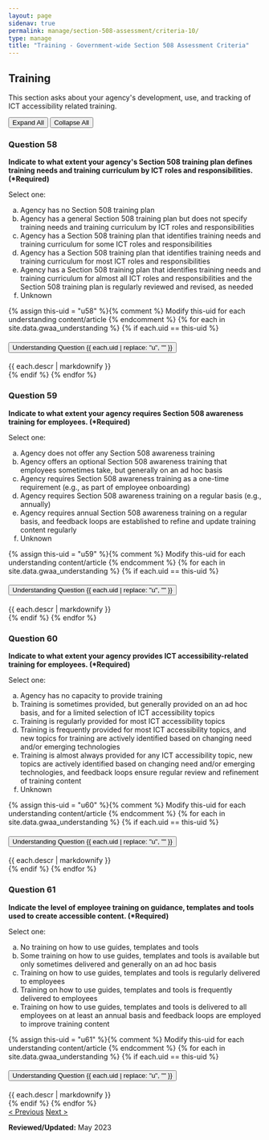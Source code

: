 ```yaml
---
layout: page
sidenav: true
permalink: manage/section-508-assessment/criteria-10/
type: manage
title: "Training - Government-wide Section 508 Assessment Criteria"
---
```


<H2 id="training">Training</H2>
<p>This section asks about your agency's development, use, and tracking of ICT accessibility related training. </p>

<!-- Expand/Collapse All "Understanding" Content -->
<div class="margin-y-3 margin-x-1">
    <button id="expand-all" class="usa-button">Expand All</button>
    <button id="collapse-all" class="usa-button">Collapse All</button>
</div>

<div class="usa-card-group">
<!-- begin insert criteria -->

<!-- Q:058-->
<div id="q58" class="usa-card tablet:grid-col-12">
    <div class="usa-card__container border-top">
        <div class="usa-card__header">
            <h3 class="usa-card__heading"> Question 58 </h3>
        </div>
        <div class="usa-card__body">
            <p><strong> Indicate to what extent your agency's Section 508 training plan defines training needs and
                    training curriculum by ICT roles and responsibilities. (*Required) </strong></p>
            <p> Select one: </p>
            <p>
            <ol type="a">
                <li>Agency has no Section 508 training plan</li>
                <li>Agency has a general Section 508 training plan but does not specify training needs and training
                    curriculum by ICT roles and responsibilities</li>
                <li>Agency has a Section 508 training plan that identifies training needs and training curriculum for
                    some ICT roles and responsibilities</li>
                <li>Agency has a Section 508 training plan that identifies training needs and training curriculum for
                    most ICT roles and responsibilities</li>
                <li>Agency has a Section 508 training plan that identifies training needs and training curriculum for
                    almost all ICT roles and responsibilities and the Section 508 training plan is regularly reviewed
                    and revised, as needed</li>
                <li>Unknown</li>
            </ol>
            </p>
        </div>
        {% assign this-uid = "u58" %}{% comment %} Modify this-uid for each understanding content/article {% endcomment %}
        {% for each in site.data.gwaa_understanding %}
            {% if each.uid == this-uid %}
            <!-- Understanding -->
            <div class="border-top-05 border-primary margin-top-1">
                <div class="usa-accordion">
                    <h4 class="usa-accordion__heading">
                        <button
                        type="button"
                        class="usa-accordion__button understand_button padding-left-3 radius-bottom-lg"
                        aria-expanded="false"
                        aria-controls="{{ each.uid }}"
                        >
                        Understanding Question {{ each.uid | replace: "u", "" }}
                        </button>
                    </h4>
                    <div id="{{ each.uid }}" class="usa-accordion__content understand_content usa-prose padding-x-3 padding-y-0 bg-primary-lighter text-primary-darker border-top-05 border-primary radius-bottom-lg">
                        <div class="margin-x-auto margin-y-0">
                            {{ each.descr | markdownify }}
                        </div>
                    </div>
                </div>
            </div>
            {% endif %}
        {% endfor %}
    </div>
</div>
<!-- Q:059-->
<div id="q59" class="usa-card tablet:grid-col-12">
    <div class="usa-card__container border-top">
        <div class="usa-card__header">
            <h3 class="usa-card__heading"> Question 59 </h3>
        </div>
        <div class="usa-card__body">
            <p><strong> Indicate to what extent your agency requires Section 508 awareness training for employees.
                    (*Required) </strong></p>
            <p> Select one: </p>
            <p>
            <ol type="a">
                <li>Agency does not offer any Section 508 awareness training</li>
                <li>Agency offers an optional Section 508 awareness training that employees sometimes take, but
                    generally on an ad hoc basis</li>
                <li>Agency requires Section 508 awareness training as a one-time requirement (e.g., as part of employee
                    onboarding)</li>
                <li>Agency requires Section 508 awareness training on a regular basis (e.g., annually)</li>
                <li>Agency requires annual Section 508 awareness training on a regular basis, and feedback loops are
                    established to refine and update training content regularly</li>
                <li>Unknown</li>
            </ol>
            </p>
        </div>
        {% assign this-uid = "u59" %}{% comment %} Modify this-uid for each understanding content/article {% endcomment %}
        {% for each in site.data.gwaa_understanding %}
            {% if each.uid == this-uid %}
            <!-- Understanding -->
            <div class="border-top-05 border-primary margin-top-1">
                <div class="usa-accordion">
                    <h4 class="usa-accordion__heading">
                        <button
                        type="button"
                        class="usa-accordion__button understand_button padding-left-3 radius-bottom-lg"
                        aria-expanded="false"
                        aria-controls="{{ each.uid }}"
                        >
                        Understanding Question {{ each.uid | replace: "u", "" }}
                        </button>
                    </h4>
                    <div id="{{ each.uid }}" class="usa-accordion__content understand_content usa-prose padding-x-3 padding-y-0 bg-primary-lighter text-primary-darker border-top-05 border-primary radius-bottom-lg">
                        <div class="margin-x-auto margin-y-0">
                            {{ each.descr | markdownify }}
                        </div>
                    </div>
                </div>
            </div>
            {% endif %}
        {% endfor %}
    </div>
</div>
<!-- Q:060-->
<div id="q60" class="usa-card tablet:grid-col-12">
    <div class="usa-card__container border-top">
        <div class="usa-card__header">
            <h3 class="usa-card__heading"> Question 60 </h3>
        </div>
        <div class="usa-card__body">
            <p><strong> Indicate to what extent your agency provides ICT accessibility-related training for employees.
                    (*Required) </strong></p>
            <p> Select one: </p>
            <p>
            <ol type="a">
                <li>Agency has no capacity to provide training</li>
                <li>Training is sometimes provided, but generally provided on an ad hoc basis, and for a limited
                    selection of ICT accessibility topics</li>
                <li>Training is regularly provided for most ICT accessibility topics</li>
                <li>Training is frequently provided for most ICT accessibility topics, and new topics for training are
                    actively identified based on changing need and/or emerging technologies</li>
                <li>Training is almost always provided for any ICT accessibility topic, new topics are actively
                    identified based on changing need and/or emerging technologies, and feedback loops ensure regular
                    review and refinement of training content</li>
                <li>Unknown</li>
            </ol>
            </p>
        </div>
        {% assign this-uid = "u60" %}{% comment %} Modify this-uid for each understanding content/article {% endcomment %}
        {% for each in site.data.gwaa_understanding %}
            {% if each.uid == this-uid %}
            <!-- Understanding -->
            <div class="border-top-05 border-primary margin-top-1">
                <div class="usa-accordion">
                    <h4 class="usa-accordion__heading">
                        <button
                        type="button"
                        class="usa-accordion__button understand_button padding-left-3 radius-bottom-lg"
                        aria-expanded="false"
                        aria-controls="{{ each.uid }}"
                        >
                        Understanding Question {{ each.uid | replace: "u", "" }}
                        </button>
                    </h4>
                    <div id="{{ each.uid }}" class="usa-accordion__content understand_content usa-prose padding-x-3 padding-y-0 bg-primary-lighter text-primary-darker border-top-05 border-primary radius-bottom-lg">
                        <div class="margin-x-auto margin-y-0">
                            {{ each.descr | markdownify }}
                        </div>
                    </div>
                </div>
            </div>
            {% endif %}
        {% endfor %}
    </div>
</div>
<!-- Q:061-->
<div id="q61" class="usa-card tablet:grid-col-12">
    <div class="usa-card__container border-top">
        <div class="usa-card__header">
            <h3 class="usa-card__heading"> Question 61 </h3>
        </div>
        <div class="usa-card__body">
            <p><strong> Indicate the level of employee training on guidance, templates and tools used to create
                    accessible content. (*Required) </strong></p>
            <p> Select one: </p>
            <p>
            <ol type="a">
                <li>No training on how to use guides, templates and tools</li>
                <li>Some training on how to use guides, templates and tools is available but only sometimes delivered
                    and generally on an ad hoc basis</li>
                <li>Training on how to use guides, templates and tools is regularly delivered to employees</li>
                <li>Training on how to use guides, templates and tools is frequently delivered to employees</li>
                <li>Training on how to use guides, templates and tools is delivered to all employees on at least an
                    annual basis and feedback loops are employed to improve training content</li>
            </ol>
            </p>
        </div>
        {% assign this-uid = "u61" %}{% comment %} Modify this-uid for each understanding content/article {% endcomment %}
        {% for each in site.data.gwaa_understanding %}
            {% if each.uid == this-uid %}
            <!-- Understanding -->
            <div class="border-top-05 border-primary margin-top-1">
                <div class="usa-accordion">
                    <h4 class="usa-accordion__heading">
                        <button
                        type="button"
                        class="usa-accordion__button understand_button padding-left-3 radius-bottom-lg"
                        aria-expanded="false"
                        aria-controls="{{ each.uid }}"
                        >
                        Understanding Question {{ each.uid | replace: "u", "" }}
                        </button>
                    </h4>
                    <div id="{{ each.uid }}" class="usa-accordion__content understand_content usa-prose padding-x-3 padding-y-0 bg-primary-lighter text-primary-darker border-top-05 border-primary radius-bottom-lg">
                        <div class="margin-x-auto margin-y-0">
                            {{ each.descr | markdownify }}
                        </div>
                    </div>
                </div>
            </div>
            {% endif %}
        {% endfor %}
    </div>
</div>

<!-- end insert criteria -->
</div>

<div id="prev-next-section">
    <a class="prev-page" title="Go to previous page" href="{{site.baseurl}}/manage/section-508-assessment/criteria-09/"> < Previous</a>
    <a class="prev-page" title="Go to next page" href="{{site.baseurl}}/manage/section-508-assessment/criteria-11/"> Next > </a>
</div>

**Reviewed/Updated:** May 2023

<!-- Expand/Collapse All Understanding Content script -->
<script>
    $("#expand-all").on("click", function (){
        $(".understand_button").attr("aria-expanded", "true");
        $(".understand_button").toggleClass("radius-bottom-lg");
        $(".understand_content").removeAttr("hidden");
    });
    $("#collapse-all").on("click", function (){
        $(".understand_button").attr("aria-expanded", "false");
        $(".understand_button").toggleClass("radius-bottom-lg");
        $(".understand_content").attr("hidden","");
    });
    $(".understand_button").on("click", function(){
        $(this).toggleClass("radius-bottom-lg");
    });
</script>

<!-- Unhide hash/anchor from external url -->
<script>
    $(function(){
        var window_hash = window.location.hash;
        if ($(window_hash).hasClass("usa-card")){
            let u_hash = window_hash.replace("q", "u");
            $(u_hash).removeAttr("hidden");
            $(u_hash).prev().children(".understand_button").attr("aria-expanded", "true");
            $(u_hash).prev().children(".understand_button").toggleClass("radius-bottom-lg");
        }
    });
</script>
